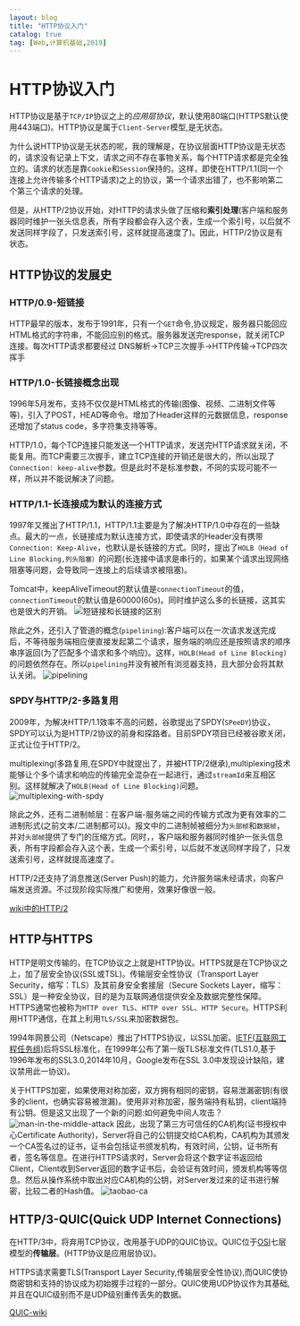 ```yaml
---
layout: blog
title: "HTTP协议入门"
catalog: true
tag: [Web,计算机基础,2019]
---
```

# HTTP协议入门
HTTP协议是基于`TCP/IP`协议之上的*应用层协议*，默认使用80端口(HTTPS默认使用443端口)。HTTP协议是属于`Client-Server`模型,是无状态。

为什么说HTTP协议是无状态的呢，我的理解是，在协议层面HTTP协议是无状态的，请求没有记录上下文，请求之间不存在事物关系，每个HTTP请求都是完全独立的。请求的状态是靠`Cookie`和`Session`保持的。这样，即使在HTTP/1.1(同一个连接上允许传输多个HTTP请求)之上的协议，第一个请求出错了，也不影响第二个第三个请求的处理。

但是，从HTTP/2协议开始，对HTTP的请求头做了压缩和**索引处理**(客户端和服务器同时维护一张头信息表，所有字段都会存入这个表，生成一个索引号，以后就不发送同样字段了，只发送索引号，这样就提高速度了)。因此，HTTP/2协议是有状态。

## HTTP协议的发展史
### HTTP/0.9-短链接
HTTP最早的版本，发布于1991年，只有一个`GET`命令,协议规定，服务器只能回应HTML格式的字符串，不能回应别的格式。服务器发送完response，就关闭TCP连接。每次HTTP请求都要经过 DNS解析->TCP三次握手->HTTP传输->TCP四次挥手

### HTTP/1.0-长链接概念出现
1996年5月发布，支持不仅仅是HTML格式的传输(图像、视频、二进制文件等等)，引入了POST，HEAD等命令。增加了Header这样的元数据信息，response还增加了status code，多字符集支持等等。

HTTP/1.0，每个TCP连接只能发送一个HTTP请求，发送完HTTP请求就关闭，不能复用。而TCP需要三次握手，建立TCP连接的开销还是很大的，所以出现了`Connection: keep-alive`参数。但是此时不是标准参数，不同的实现可能不一样，所以并不能说解决了问题。

### HTTP/1.1-长连接成为默认的连接方式
1997年又推出了HTTP/1.1，HTTP/1.1主要是为了解决HTTP/1.0中存在的一些缺点。最大的一点，长链接成为默认连接方式，即使请求的Header没有携带`Connection: Keep-Alive`，也默认是长链接的方式。同时，提出了`HOLB（Head of Line Blocking,列头阻塞）`的问题(长连接中请求是串行的，如果某个请求出现网络阻塞等问题，会导致同一连接上的后续请求被阻塞)。

Tomcat中，keepAliveTimeout的默认值是`connectionTimeout`的值，`connectionTimeout`的默认值是60000(60s)。同时维护这么多的长链接，这其实也是很大的开销。
![短链接和长链接的区别](https://raw.githubusercontent.com/RussXia/RussXia.github.io/master/_pic/multi-conn-persist-conn.jpg)

除此之外，还引入了管道的概念(`pipelining`):客户端可以在一次请求发送完成后，不等待服务端相应便直接发起第二个请求，服务端的响应还是按照请求的顺序串序返回(为了匹配多个请求和多个响应)。这样，`HOLB(Head of Line Blocking)`的问题依然存在。所以`pipelining`并没有被所有浏览器支持，且大部分会将其默认关闭。
![pipelining](https://raw.githubusercontent.com/RussXia/RussXia.github.io/master/_pic/http-1.1-pipelining.jpg)

### SPDY与HTTP/2-多路复用
2009年，为解决HTTP/1.1效率不高的问题，谷歌提出了SPDY(`SPeeDY`)协议，SPDY可以认为是HTTP/2协议的前身和探路者。目前SPDY项目已经被谷歌关闭，正式让位于HTTP/2。

multiplexing(多路复用,在SPDY中就提出了，并被HTTP/2继承),multiplexing技术能够让个多个请求和响应的传输完全混杂在一起进行，通过`streamId`来互相区别。这样就解决了`HOLB(Head of Line Blocking)`问题。
![multiplexing-with-spdy](https://raw.githubusercontent.com/RussXia/RussXia.github.io/master/_pic/multiplexing-with-spdy.jpg)

除此之外，还有二进制帧层：在客户端-服务端之间的传输方式改为更有效率的二进制形式(之前文本/二进制都可以)。报文中的二进制帧被细分为`头部帧`和`数据帧`，并对`头部帧`提供了专门的压缩方式。同时，，客户端和服务器同时维护一张头信息表，所有字段都会存入这个表，生成一个索引号，以后就不发送同样字段了，只发送索引号，这样就提高速度了。

HTTP/2还支持了消息推送(Server Push)的能力，允许服务端未经请求，向客户端发送资源。不过现阶段实际推广和使用，效果好像很一般。

[wiki中的HTTP/2](https://zh.wikipedia.org/wiki/HTTP/2)

## HTTP与HTTPS
HTTP是明文传输的，在TCP协议之上就是HTTP协议。HTTPS就是在TCP协议之上，加了层安全协议(SSL或TSL)。传输层安全性协议（Transport Layer Security，缩写：TLS）及其前身安全套接层（Secure Sockets Layer，缩写：SSL）是一种安全协议，目的是为互联网通信提供安全及数据完整性保障。HTTPS通常也被称为`HTTP over TLS`、`HTTP over SSL`、`HTTP Secure`。HTTPS利用HTTP通信，在其上利用`TLS/SSL`来加密数据包。

1994年网景公司（Netscape）推出了HTTPS协议，以SSL加密。[IETF(互联网工程任务组)](https://zh.wikipedia.org/wiki/%E4%BA%92%E8%81%94%E7%BD%91%E5%B7%A5%E7%A8%8B%E4%BB%BB%E5%8A%A1%E7%BB%84)后将SSL标准化，在1999年公布了第一版TLS标准文件(TLS1.0,基于1996年发布的SSL3.0,2014年10月，Google发布在SSL 3.0中发现设计缺陷，建议禁用此一协议)。

关于HTTPS加密，如果使用对称加密，双方拥有相同的密钥，容易泄漏密钥(有很多的client，也确实容易被泄漏)。使用非对称加密，服务端持有私钥，client端持有公钥。但是这又出现了一个新的问题:如何避免中间人攻击？
![man-in-the-middle-attack](https://raw.githubusercontent.com/RussXia/RussXia.github.io/master/_pic/man-in-the-middle-attack.jpeg)
因此，出现了第三方可信任的CA机构(证书授权中心Certificate Authority)，Server将自己的公钥提交给CA机构，CA机构为其颁发一个CA签名过的证书，证书会包括证书颁发机构，有效时间，公钥，证书所有者，签名等信息。在进行HTTPS请求时，Server会将这个数字证书返回给Client，Client收到Server返回的数字证书后，会验证有效时间，颁发机构等等信息。然后从操作系统中取出对应CA机构的公钥，对Server发过来的证书进行解密，比较二者的Hash值。
![taobao-ca](https://raw.githubusercontent.com/RussXia/RussXia.github.io/master/_pic/taobao-ca.jpg)

## HTTP/3-QUIC(Quick UDP Internet Connections)
在HTTP/3中，将弃用TCP协议，改用基于UDP的QUIC协议。QUIC位于[OSI](https://zh.wikipedia.org/wiki/OSI%E6%A8%A1%E5%9E%8B)七层模型的**传输层**。(HTTP协议是应用层协议)。

HTTPS请求需要TLS(Transport Layer Security,传输层安全性协议),而QUIC使协商密钥和支持的协议成为初始握手过程的一部分。QUIC使用UDP协议作为其基础,并且在QUIC级别而不是UDP级别重传丢失的数据。

[QUIC-wiki](https://zh.wikipedia.org/wiki/%E5%BF%AB%E9%80%9FUDP%E7%BD%91%E7%BB%9C%E8%BF%9E%E6%8E%A5)
